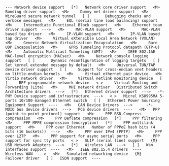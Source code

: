 `
--- Network device support  
[*]   Network core driver support  
<M>     Bonding driver support  
<M>     Dummy net driver support  
<M>     WireGuard secure network tunnel  
[ ]       Debugging checks and verbose messages  
<M>     EQL (serial line load balancing) support  
<M>     Intermediate Functional Block support  
<M>     Ethernet team driver support  --->  
<M>     MAC-VLAN support  
<M>       MAC-VLAN based tap driver  
<M>     IP-VLAN support  
<M>       IP-VLAN based tap driver  
<M>     Virtual eXtensible Local Area Network (VXLAN)  
<M>     Generic Network Virtualization Encapsulation  
<M>     Bare UDP Encapsulation  
<M>     GPRS Tunneling Protocol datapath (GTP-U)  
<M>     Automatic Multicast Tunneling (AMT)  
<M>     IEEE 802.1AE MAC-level encryption (MACsec)  
<M>     Network console logging support  
[ ]       Dynamic reconfiguration of logging targets  
[ ]       Set kernel extended message by default  
<M>     Universal TUN/TAP device driver support  
[ ]     Support for cross-endian vnet headers on little-endian kernels  
<M>     Virtual ethernet pair device  
<M>     Virtio network driver  
<M>     Virtual netlink monitoring device  
[ ]     BPF-programmable network device  
< >     Virtual Routing and Forwarding (Lite)  
<M>     MHI network driver  
      Distributed Switch Architecture drivers  --->  
[*]   Ethernet driver support  --->  
-*-   PHY Device support and infrastructure  --->  
< >   Micrel KS8995MA 5-ports 10/100 managed Ethernet switch  
[ ]   Ethernet Power Sourcing Equipment Support  ----  
<M>   CAN Device Drivers  --->     
  -*-   MDIO bus device drivers  --->  
       PCS device drivers  ----  
<M>   PPP (point-to-point protocol) support  
<M>     PPP BSD-Compress compression  
<M>     PPP Deflate compression  
[*]     PPP filtering  
<M>     PPP MPPE compression (encryption)  
[*]     PPP multilink support  
<M>     PPP over Ethernet  
          Number of PPPoE hash bits (4 bits (16 buckets))  --->  
<M>     PPP over IPv4 (PPTP)  
<M>     PPP over L2TP  
<M>     PPP support for async serial ports  
<M>     PPP support for sync tty ports  
< >   SLIP (serial line) support  
{M}   USB Network Adapters  --->  
[*]   Wireless LAN  --->  
  [ ]   Wan interfaces support  ----  
<M>   IEEE 802.15.4 drivers  ----  
      Wireless WAN  --->  
<M>   Simulated networking device  
{M}   Failover driver  
[ ]   ISDN support  ----  
`
